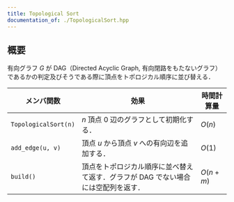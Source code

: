 ```yaml
---
title: Topological Sort
documentation_of: ./TopologicalSort.hpp
---
```


## 概要
有向グラフ $G$ が DAG（Directed Acyclic Graph, 有向閉路をもたないグラフ）であるかの判定及びそうである際に頂点をトポロジカル順序に並び替える．

| メンバ関数           | 効果                                                                              | 時間計算量 |
| -------------------- | --------------------------------------------------------------------------------- | ---------- |
| `TopologicalSort(n)` | $n$ 頂点 $0$ 辺のグラフとして初期化する．                                         | $O(n)$     |
| `add_edge(u, v)`     | 頂点 $u$ から頂点 $v$ への有向辺を追加する．                                      | $O(1)$     |
| `build()`            | 頂点をトポロジカル順序に並べ替えて返す．グラフが DAG でない場合には空配列を返す． | $O(n + m)$ |
